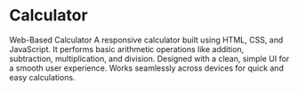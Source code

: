 # Calculator
Web-Based Calculator  A responsive calculator built using HTML, CSS, and JavaScript. It performs basic arithmetic operations like addition, subtraction, multiplication, and division. Designed with a clean, simple UI for a smooth user experience. Works seamlessly across devices for quick and easy calculations.
